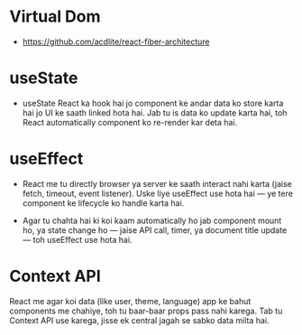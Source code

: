 # Virtual Dom
- https://github.com/acdlite/react-fiber-architecture

# useState
- useState React ka hook hai jo component ke andar data ko store karta hai jo UI ke saath linked hota hai. Jab tu is data ko update karta hai, toh React automatically component ko re-render kar deta hai.

# useEffect
- React me tu directly browser ya server ke saath interact nahi karta (jaise fetch, timeout, event listener).
Uske liye useEffect use hota hai — ye tere component ke lifecycle ko handle karta hai.

- Agar tu chahta hai ki koi kaam automatically ho jab component mount ho, ya state change ho — jaise API call, timer, ya document title update — toh useEffect use hota hai.

# Context API
React me agar koi data (like user, theme, language) app ke bahut components me chahiye, toh tu baar-baar props pass nahi karega.
Tab tu Context API use karega, jisse ek central jagah se sabko data milta hai.

